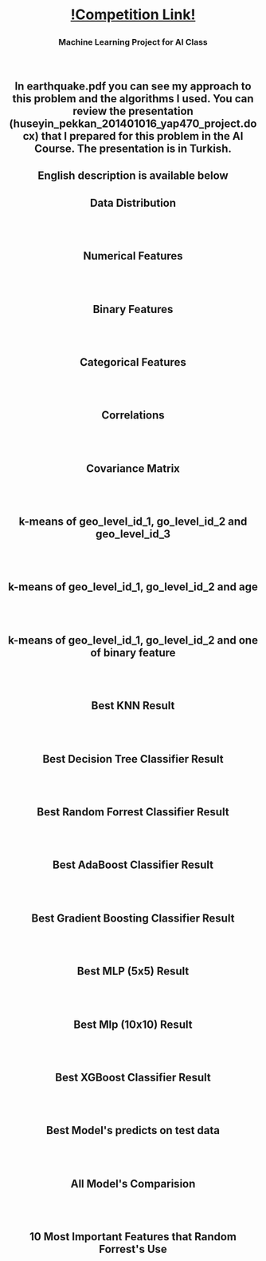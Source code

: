 ﻿ # <p align="center"><a href="https://www.drivendata.org/competitions/57/nepal-earthquake/" target="_blank">!Competition Link!</a></p>
  
 ### <p align="center">Machine Learning Project for AI Class </p> </br>

## <p align="center">In earthquake.pdf you can see my approach to this problem and the algorithms I used. You can review the presentation (huseyin_pekkan_201401016_yap470_project.docx) that I prepared for this problem in the AI Course. The presentation is in Turkish.</p> 

## <p align="center">English description is available below</p> 

## <p align="center">Data Distribution</p> 
<p align="center" ><img src="https://user-images.githubusercontent.com/75019129/201914676-ca7f4fbc-c637-4f6a-8117-376aae7a8016.png" alt="">
</p></br>

## <p align="center">Numerical Features</p>
<p align="center" ><img src="https://user-images.githubusercontent.com/75019129/201914699-0a274507-bb33-4765-a918-31c95854d409.png" alt="">
</p></br>

## <p align="center">Binary Features</p>
<p align="center" ><img src="https://user-images.githubusercontent.com/75019129/201914728-46ebdb87-7820-423d-bee8-6c590748350c.png" alt="">
</p></br>

## <p align="center">Categorical Features</p>
<p align="center" ><img src="https://user-images.githubusercontent.com/75019129/201914749-650d689f-1d41-45b8-84ae-0d08b1c5244e.png" alt="">
</p></br>

## <p align="center">Correlations</p>
<p align="center" ><img src="https://user-images.githubusercontent.com/75019129/201914775-f056b624-0fe7-486f-b688-8105556ce505.png" alt="">
</p></br>

## <p align="center">Covariance Matrix</p>
<p align="center" ><img src="https://user-images.githubusercontent.com/75019129/201914790-0410abe0-5589-4d76-9491-aa43f1c3f0cc.png" alt="">
</p></br>

## <p align="center">k-means of geo_level_id_1, go_level_id_2 and geo_level_id_3</p> 
<p align="center" ><img src="https://user-images.githubusercontent.com/75019129/201914809-9322d95c-1f01-471b-911f-ba8cfaea4297.png" alt="">
</p></br>

## <p align="center">k-means of geo_level_id_1, go_level_id_2 and age</p> 
<p align="center" ><img src="https://user-images.githubusercontent.com/75019129/201914827-9aee54b4-27a4-4fc8-ba38-20f7b108d443.png" alt="">
</p></br>

## <p align="center">k-means of geo_level_id_1, go_level_id_2 and one of binary feature</p> 
<p align="center" ><img src="https://user-images.githubusercontent.com/75019129/201914850-3b2ffe5e-9464-49f5-95eb-b7c6a7edf133.png" alt="">
</p></br>

## <p align="center">Best KNN Result</p>
<p align="center" ><img src="https://user-images.githubusercontent.com/75019129/201914877-2ab7674f-f175-425b-a98f-3b9456a95823.png" alt="">
</p></br>

## <p align="center">Best Decision Tree Classifier Result</p>
<p align="center" ><img src="https://user-images.githubusercontent.com/75019129/201914893-192beaa1-fc55-484c-9b4f-7f330d3f3df3.png" alt="">
</p></br>

## <p align="center">Best Random Forrest Classifier Result</p> 
<p align="center" ><img src="https://user-images.githubusercontent.com/75019129/201914902-3f88abf3-aad2-4966-8a6c-6f728b1f88c5.png" alt="">
</p></br>

## <p align="center">Best AdaBoost Classifier Result</p>
<p align="center" ><img src="https://user-images.githubusercontent.com/75019129/201914918-67de7bfe-24ba-4405-90ad-341a81b1d62e.png" alt="">
</p></br>

## <p align="center">Best Gradient Boosting Classifier Result</p>
<p align="center" ><img src="https://user-images.githubusercontent.com/75019129/201914929-545cb5df-0836-4903-964c-2ef83612c2a7.png" alt="">
</p></br>

## <p align="center">Best MLP (5x5) Result</p>
<p align="center" ><img src="https://user-images.githubusercontent.com/75019129/201914949-b288183c-2a4a-4a72-82e0-952d3273e481.png" alt="">
</p></br>

## <p align="center">Best Mlp (10x10) Result</p>
<p align="center" ><img src="https://user-images.githubusercontent.com/75019129/201914973-93f889d3-9056-4285-80eb-e59243577adf.png" alt="">
</p></br>

## <p align="center">Best XGBoost Classifier Result</p>
<p align="center" ><img src="https://user-images.githubusercontent.com/75019129/201914994-1a32eb4f-d04f-4dad-a8a2-27700d19012d.png" alt="">
</p></br>

## <p align="center">Best Model's predicts on test data</p>
<p align="center" ><img src="https://user-images.githubusercontent.com/75019129/201915036-bbece328-7a53-4a0f-962b-174079232201.png" alt="">
</p></br>

## <p align="center">All Model's Comparision</p>
<p align="center" ><img src="https://user-images.githubusercontent.com/75019129/201916593-74bb2d84-718f-4528-a0bc-acac1b1e4152.png" alt="">
</p></br>

## <p align="center">10 Most Important Features that Random Forrest's Use</p>
<p align="center" ><img src="https://user-images.githubusercontent.com/75019129/201915117-5b43ec69-a0ea-4450-aa8e-1bb33b485167.png" alt="">
</p></br>


